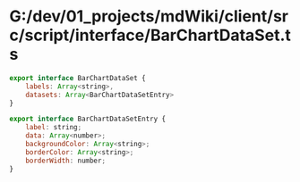 # G:/dev/01_projects/mdWiki/client/src/script/interface/BarChartDataSet.ts
```js
export interface BarChartDataSet {
    labels: Array<string>,
    datasets: Array<BarChartDataSetEntry>
}

export interface BarChartDataSetEntry {
    label: string;
    data: Array<number>;
    backgroundColor: Array<string>;
    borderColor: Array<string>;
    borderWidth: number;
}
 ```